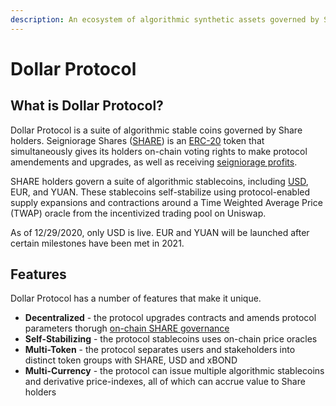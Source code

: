 ```yaml
---
description: An ecosystem of algorithmic synthetic assets governed by Share holders
---
```


# Dollar Protocol

## What is Dollar Protocol?

Dollar Protocol is a suite of algorithmic stable coins governed by Share holders. Seigniorage Shares \([SHARE](https://etherscan.io/token/0x39795344CBCc76cC3Fb94B9D1b15C23c2070C66D)\) is an [ERC-20](https://www.investopedia.com/news/what-erc20-and-what-does-it-mean-ethereum/) token that simultaneously gives its holders on-chain voting rights to make protocol amendements and upgrades, as well as receiving [seigniorage profits](https://www.investopedia.com/terms/s/seigniorage.asp).

SHARE holders govern a suite of algorithmic stablecoins, including [USD](https://etherscan.io/token/0x2f6081e3552b1c86ce4479b80062a1dda8ef23e3), EUR, and YUAN. These stablecoins self-stabilize using protocol-enabled supply expansions and contractions around a Time Weighted Average Price \(TWAP\) oracle from the incentivized trading pool on Uniswap.

As of 12/29/2020, only USD is live. EUR and YUAN will be launched after certain milestones have been met in 2021.

## Features

Dollar Protocol has a number of features that make it unique.

* **Decentralized** - the protocol upgrades contracts and amends protocol parameters thorugh [on-chain SHARE governance](https://dollarprotocol.com/#/governance)
* **Self-Stabilizing** - the protocol stablecoins uses on-chain price oracles
* **Multi-Token** - the protocol separates users and stakeholders into distinct token groups with SHARE, USD and xBOND
* **Multi-Currency** - the protocol can issue multiple algorithmic stablecoins and derivative price-indexes, all of which can accrue value to Share holders

